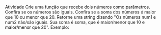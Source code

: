 Atividade
Crie uma função que recebe dois números como parâmetros.
Confira se os números são iguais.
Confira se a soma dos números é maior que 10 ou menor que 20.
Retorne uma string dizendo "Os números num1 e num2 não/são iguais. Sua soma é soma, que é maior/menor que 10 e maior/menor que 20".
Exemplo: